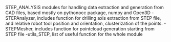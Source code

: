 STEP_ANALYSIS
modules for handling data extraction and generation from CAD files, based mostly on pythonocc package, numpy and Open3D
-STEPAnalyzer, 
    includes function for drilling axis extraction from STEP file,
    and relative robot tool position and orientation, clusterization of the points.
-STEPMesher,
    includes function for pointcloud generation starting from STEP file
-utils_STEP,
    list of useful function for the whole module
